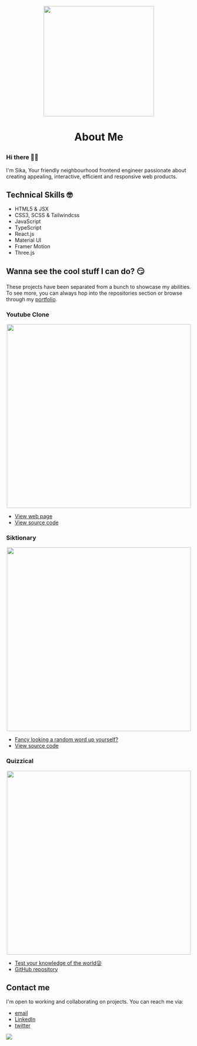 <div align="center"><img width=300px src="https://user-images.githubusercontent.com/120806295/230746442-9a06f59d-2101-4562-a882-8faf09911fe9.png" /></div>

# <p align="center">About Me</p>
### Hi there 🤙👋

I'm Sika, Your friendly neighbourhood frontend engineer passionate about creating appealing, interactive, efficient and responsive web products.

## Technical Skills 🤓
- HTML5 & JSX
- CSS3, SCSS & Tailwindcss
- JavaScript
- TypeScript
- React.js
- Material UI
- Framer Motion
- Three.js

## <p align="left">Wanna see the cool stuff I can do? 😏</p>
These projects have been separated from a bunch to showcase my abilities. To see more, you can always hop into the repositories section or browse through my [portfolio](https://nsikakthomas.netlify.app).

### Youtube Clone
<div align="center"><img width=500 src="https://user-images.githubusercontent.com/120806295/230747145-e268bae1-6e89-45e7-a24e-b03628852513.png" /></div>

- [View web page](https://yt-clone-by-sika.netlify.app) 
- [View source code](https://github.com/sika-007/youtube-clone)

### Siktionary
<div align="center"><img width=500 src="https://user-images.githubusercontent.com/120806295/230747409-9d91cc7c-fd5d-4d33-9deb-dac49a55f489.png" /></div>

- [Fancy looking a random word up yourself?](https://siktionary.netlify.app)
- [View source code](https://github.com/sika-007/siktionary)

### Quizzical
<div align="center"><img width=500 src="https://user-images.githubusercontent.com/120806295/230902477-b156bf19-24a9-4b8a-8105-debf5586eb11.png" /></div>

- [Test your knowledge of the world😜](https://quizzical-application.netlify.app/)
- [GitHub repository](https://github.com/sika-007/quizzical-app)


## Contact me

I'm open to working and collaborating on projects. You can reach me via: 
- [email](mailto:nsikakthomas102@gmail.com)
- [LinkedIn](https://www.linkedin.com/in/dev-sika/)
- [twitter](https://twitter.com/Un_sika)


![](https://komarev.com/ghpvc/?username=sika-007&color=blueviolet&label=Visitations)

<!---
sika-007/sika-007 is a ✨ special ✨ repository because its `README.md` (this file) appears on your GitHub profile.
You can click the Preview link to take a look at your changes.
--->
